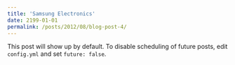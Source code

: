 ```yaml
---
title: 'Samsung Electronics'
date: 2199-01-01
permalink: /posts/2012/08/blog-post-4/
---
```


This post will show up by default. To disable scheduling of future posts, edit `config.yml` and set `future: false`. 
